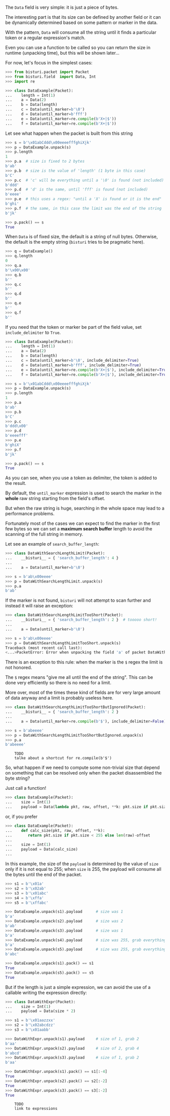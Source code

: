 The `Data` field is very simple: it is just a piece of bytes.

The interesting part is that its size can be defined by another field
or it can be dynamically determined based on some pattern or marker in the
data.

With the pattern, `Data` will consume all the string until it finds
a particular token or a regular expression's match.

Even you can use a function to be called so you can return the size
in runtime (unpacking time), but this will be shown later...

For now, let's focus in the simplest cases:

```python
>>> from bisturi.packet import Packet
>>> from bisturi.field  import Data, Int
>>> import re

>>> class DataExample(Packet):
...    length = Int(1)
...    a = Data(2)
...    b = Data(length)
...    c = Data(until_marker=b'\0')
...    d = Data(until_marker=b'fff')
...    e = Data(until_marker=re.compile(b'X+|$'))
...    f = Data(until_marker=re.compile(b'X+|$'))
```

Let see what happen when the packet is built from this string

```python
>>> s = b'\x01abCddd\x00eeeefffghiXjk'
>>> p = DataExample.unpack(s)
>>> p.length
1
>>> p.a  # size is fixed to 2 bytes
b'ab'
>>> p.b  # size is the value of 'length' (1 byte in this case)
b'C'
>>> p.c  # 'c' will be everything until a '\0' is found (not included)
b'ddd'
>>> p.d  # 'd' is the same, until 'fff' is found (not included)
b'eeee'
>>> p.e  # this uses a regex: "until a 'X' is found or it is the end"
b'ghi'
>>> p.f  # the same, in this case the limit was the end of the string
b'jk'

>>> p.pack() == s
True
```

When `Data` is of fixed size, the default is a string of null bytes.
Otherwise, the default is the empty string (`bisturi` tries to be
pragmatic here).

```python
>>> q = DataExample()
>>> q.length
0
>>> q.a
b'\x00\x00'
>>> q.b
b''
>>> q.c
b''
>>> q.d
b''
>>> q.e
b''
>>> q.f
b''
```

If you need that the token or marker be part of the field value,
set `include_delimiter` to `True`.

```python
>>> class DataExample(Packet):
...    length = Int(1)
...    a = Data(2)
...    b = Data(length)
...    c = Data(until_marker=b'\0', include_delimiter=True)
...    d = Data(until_marker=b'fff', include_delimiter=True)
...    e = Data(until_marker=re.compile(b'X+|$'), include_delimiter=True)
...    f = Data(until_marker=re.compile(b'X+|$'), include_delimiter=True)

>>> s = b'\x01abCddd\x00eeeefffghiXjk'
>>> p = DataExample.unpack(s)
>>> p.length
1
>>> p.a
b'ab'
>>> p.b
b'C'
>>> p.c
b'ddd\x00'
>>> p.d
b'eeeefff'
>>> p.e
b'ghiX'
>>> p.f
b'jk'

>>> p.pack() == s
True
```

As you can see, when you use a token as delimiter,
the token is added to the result.

By default, the `until_marker` expression is used to search the marker in
the **whole** raw string starting from the field's offset.

But when the raw string is huge, searching in the whole space may
lead to a performance problems.

Fortunately most of the cases we can expect to find the marker in the first
few bytes so we can set a **maximum search buffer** length to avoid the
scanning of the full string in memory.

Let see an example of `search_buffer_length`:

```python
>>> class DataWithSearchLengthLimit(Packet):
...    __bisturi__ = { 'search_buffer_length': 4 }
...
...    a = Data(until_marker=b'\0')

>>> s = b'ab\x00eeee'
>>> p = DataWithSearchLengthLimit.unpack(s)
>>> p.a
b'ab'
```

If the marker is not found, `bisturi` will not attempt to scan further
and instead it will raise an exception:

```python
>>> class DataWithSearchLengthLimitTooShort(Packet):
...    __bisturi__ = { 'search_buffer_length': 2 }  # tooooo short!
...
...    a = Data(until_marker=b'\0')

>>> s = b'ab\x00eeee'
>>> p = DataWithSearchLengthLimitTooShort.unpack(s)
Traceback (most recent call last):
<...>PacketError: Error when unpacking the field 'a' of packet DataWithSearchLengthLimitTooShort at 00000000<...>
```

There is an exception to this rule: when the marker is the `$` regex the
limit is not honored.

The `$` regex means "give me all until the end of the string". This can
be done very efficiently so there is no need for a limit.

More over, most of the times these kind of fields are for very large
amount of data anyway and a limit is probably useless here.

```python
>>> class DataWithSearchLengthLimitTooShortButIgnored(Packet):
...    __bisturi__ = { 'search_buffer_length': 2 }
...
...    a = Data(until_marker=re.compile(b'$'), include_delimiter=False)

>>> s = b'abeeee'
>>> p = DataWithSearchLengthLimitTooShortButIgnored.unpack(s)
>>> p.a
b'abeeee'
```

        TODO                    
        talke about a shortcut for re.compile(b'$')

So, what happen if we need to compute some non-trivial size that depend on something 
that can be resolved only when the packet disassembled the byte string?

Just call a function!

```python
>>> class DataExample(Packet):
...    size = Int(1)
...    payload = Data(lambda pkt, raw, offset, **k: pkt.size if pkt.size < 255 else len(raw)-offset)
```

or, if you prefer

```python
>>> class DataExample(Packet):
...    def calc_size(pkt, raw, offset, **k):
...       return pkt.size if pkt.size < 255 else len(raw)-offset
...
...    size = Int(1)
...    payload = Data(calc_size)
...
```

In this example, the size of the `payload` is determined by
the value of `size` only if it is not equal to 255; when `size` is 255,
the payload will consume all the bytes until the end of the packet.

```python
>>> s1 = b'\x01a'
>>> s2 = b'\x02ab'
>>> s3 = b'\x01abc'
>>> s4 = b'\xffa'
>>> s5 = b'\xffabc'

>>> DataExample.unpack(s1).payload      # size was 1
b'a'
>>> DataExample.unpack(s2).payload      # size was 2
b'ab'
>>> DataExample.unpack(s3).payload      # size was 1
b'a'
>>> DataExample.unpack(s4).payload      # size was 255, grab everything
b'a'
>>> DataExample.unpack(s5).payload      # size was 255, grab everything
b'abc'

>>> DataExample.unpack(s1).pack() == s1
True
>>> DataExample.unpack(s5).pack() == s5
True
```

But if the length is just a simple expression, we can avoid
the use of a callable writing the expression directly:

```python
>>> class DataWithExpr(Packet):
...    size = Int(1)
...    payload = Data(size * 2)

>>> s1 = b'\x01aazzxx'
>>> s2 = b'\x02abcdzz'
>>> s3 = b'\x01aabb'

>>> DataWithExpr.unpack(s1).payload     # size of 1, grab 2
b'aa'
>>> DataWithExpr.unpack(s2).payload     # size of 2, grab 4
b'abcd'
>>> DataWithExpr.unpack(s3).payload     # size of 1, grab 2
b'aa'

>>> DataWithExpr.unpack(s1).pack() == s1[:-4]
True
>>> DataWithExpr.unpack(s2).pack() == s2[:-2]
True
>>> DataWithExpr.unpack(s3).pack() == s3[:-2]
True
```

        TODO                    
        link to expressions
